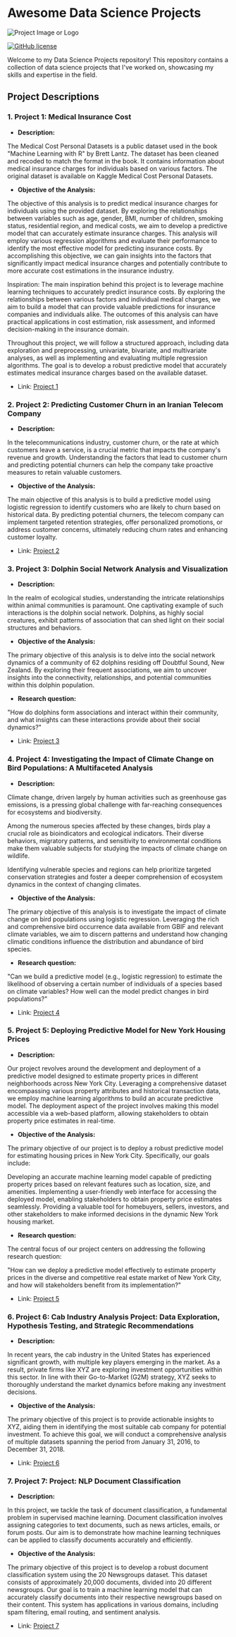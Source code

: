 # Awesome Data Science Projects

![Project Image or Logo](https://github.com/kostas696/Portfolio/blob/main/Medical_Insurance_Cost/photos/12.JPG)

[![GitHub license](https://img.shields.io/badge/license-MIT-blue.svg)](LICENSE)

Welcome to my Data Science Projects repository! This repository contains a collection of data science projects that I've worked on, showcasing my skills and expertise in the field.

## Project Descriptions

### 1. **Project 1: Medical Insurance Cost**
   
  - **Description:**

The Medical Cost Personal Datasets is a public dataset used in the book "Machine Learning with R" by Brett Lantz. The dataset has been cleaned and recoded to match the format in the book. It contains information about medical insurance charges for individuals based on various factors. The original dataset is available on Kaggle Medical Cost Personal Datasets.

  - **Objective of the Analysis:**
  
The objective of this analysis is to predict medical insurance charges for individuals using the provided dataset. By exploring the relationships between variables such as age, gender, BMI, number of children, smoking status, residential region, and medical costs, we aim to develop a predictive model that can accurately estimate insurance charges. This analysis will employ various regression algorithms and evaluate their performance to identify the most effective model for predicting insurance costs.
By accomplishing this objective, we can gain insights into the factors that significantly impact medical insurance charges and potentially contribute to more accurate cost estimations in the insurance industry.

Inspiration: The main inspiration behind this project is to leverage machine learning techniques to accurately predict insurance costs. By exploring the relationships between various factors and individual medical charges, we aim to build a model that can provide valuable predictions for insurance companies and individuals alike. The outcomes of this analysis can have practical applications in cost estimation, risk assessment, and informed decision-making in the insurance domain.

Throughout this project, we will follow a structured approach, including data exploration and preprocessing, univariate, bivariate, and multivariate analyses, as well as implementing and evaluating multiple regression algorithms. The goal is to develop a robust predictive model that accurately estimates medical insurance charges based on the available dataset.

   - Link: [Project 1](https://github.com/kostas696/Portfolio/tree/main/Medical_Insurance_Cost)
     

### 2. **Project 2: Predicting Customer Churn in an Iranian Telecom Company**
   
  - **Description:**

In the telecommunications industry, customer churn, or the rate at which customers leave a service, is a crucial metric that impacts the company's revenue and growth. Understanding the factors that lead to customer churn and predicting potential churners can help the company take proactive measures to retain valuable customers.

  - **Objective of the Analysis:**

The main objective of this analysis is to build a predictive model using logistic regression to identify customers who are likely to churn based on historical data. By predicting potential churners, the telecom company can implement targeted retention strategies, offer personalized promotions, or address customer concerns, ultimately reducing churn rates and enhancing customer loyalty.

   - Link: [Project 2](https://github.com/kostas696/Portfolio/tree/main/Predicting_Customer_Churn_in_an_Iranian_Telecom_Company)

     
### 3. **Project 3: Dolphin Social Network Analysis and Visualization**
   
  - **Description:**

In the realm of ecological studies, understanding the intricate relationships within animal communities is paramount. One captivating example of such interactions is the dolphin social network. Dolphins, as highly social creatures, exhibit patterns of association that can shed light on their social structures and behaviors.

  - **Objective of the Analysis:**

The primary objective of this analysis is to delve into the social network dynamics of a community of 62 dolphins residing off Doubtful Sound, New Zealand. By exploring their frequent associations, we aim to uncover insights into the connectivity, relationships, and potential communities within this dolphin population.

  - **Research question:**

"How do dolphins form associations and interact within their community, and what insights can these interactions provide about their social dynamics?"

   - Link: [Project 3](https://github.com/kostas696/Portfolio/tree/main/dolphins_network_analysis)


### 4. **Project 4: Investigating the Impact of Climate Change on Bird Populations: A Multifaceted Analysis**
   
  - **Description:**

Climate change, driven largely by human activities such as greenhouse gas emissions, is a pressing global challenge with far-reaching consequences for ecosystems and biodiversity.

Among the numerous species affected by these changes, birds play a crucial role as bioindicators and ecological indicators. Their diverse behaviors, migratory patterns, and sensitivity to environmental conditions make them valuable subjects for studying the impacts of climate change on wildlife.

Identifying vulnerable species and regions can help prioritize targeted conservation strategies and foster a deeper comprehension of ecosystem dynamics in the context of changing climates.

  - **Objective of the Analysis:**

The primary objective of this analysis is to investigate the impact of climate change on bird populations using logistic regression. Leveraging the rich and comprehensive bird occurrence data available from GBIF and relevant climate variables, we aim to discern patterns and understand how changing climatic conditions influence the distribution and abundance of bird species.

  - **Research question:**

"Can we build a predictive model (e.g., logistic regression) to estimate the likelihood of observing a certain number of individuals of a species based on climate variables? How well can the model predict changes in bird populations?"

   - Link: [Project 4]()


### 5. **Project 5: Deploying Predictive Model for New York Housing Prices**
   
  - **Description:**

Our project revolves around the development and deployment of a predictive model designed to estimate property prices in different neighborhoods across New York City. Leveraging a comprehensive dataset encompassing various property attributes and historical transaction data, we employ machine learning algorithms to build an accurate predictive model. The deployment aspect of the project involves making this model accessible via a web-based platform, allowing stakeholders to obtain property price estimates in real-time.

  - **Objective of the Analysis:**

The primary objective of our project is to deploy a robust predictive model for estimating housing prices in New York City. Specifically, our goals include:

Developing an accurate machine learning model capable of predicting property prices based on relevant features such as location, size, and amenities. Implementing a user-friendly web interface for accessing the deployed model, enabling stakeholders to obtain property price estimates seamlessly. Providing a valuable tool for homebuyers, sellers, investors, and other stakeholders to make informed decisions in the dynamic New York housing market.

  - **Research question:**

The central focus of our project centers on addressing the following research question:

"How can we deploy a predictive model effectively to estimate property prices in the diverse and competitive real estate market of New York City, and how will stakeholders benefit from its implementation?"

   - Link: [Project 5](https://github.com/kostas696/Portfolio/tree/main/Deploying_Predictive_Model_for_New_York_Housing_Prices)


### 6. **Project 6: Cab Industry Analysis Project: Data Exploration, Hypothesis Testing, and Strategic Recommendations**
   
  - **Description:**

In recent years, the cab industry in the United States has experienced significant growth, with multiple key players emerging in the market. As a result, private firms like XYZ are exploring investment opportunities within this sector. In line with their Go-to-Market (G2M) strategy, XYZ seeks to thoroughly understand the market dynamics before making any investment decisions.

  - **Objective of the Analysis:**

The primary objective of this project is to provide actionable insights to XYZ, aiding them in identifying the most suitable cab company for potential investment. To achieve this goal, we will conduct a comprehensive analysis of multiple datasets spanning the period from January 31, 2016, to December 31, 2018.

   - Link: [Project 6](https://github.com/kostas696/Portfolio/blob/main/Project_Cab_Industry_Analysis/code/Project_Cab_Industry_Analysis.ipynb)

### 7. **Project 7: Project: NLP Document Classification**
   
  - **Description:**

In this project, we tackle the task of document classification, a fundamental problem in supervised machine learning. Document classification involves assigning categories to text documents, such as news articles, emails, or forum posts. Our aim is to demonstrate how machine learning techniques can be applied to classify documents accurately and efficiently.

  - **Objective of the Analysis:**

The primary objective of this project is to develop a robust document classification system using the 20 Newsgroups dataset. This dataset consists of approximately 20,000 documents, divided into 20 different newsgroups. Our goal is to train a machine learning model that can accurately classify documents into their respective newsgroups based on their content. This system has applications in various domains, including spam filtering, email routing, and sentiment analysis.

   - Link: [Project 7](https://github.com/kostas696/Portfolio/blob/main/NLP_Newsgroups_Classification_Deployment/code/NLP_Classification_Project.ipynb)




